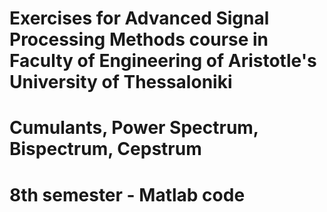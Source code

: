 # Εxercises for Advanced Signal Processing Methods course in Faculty of Engineering of Aristotle's University of Thessaloniki
# Cumulants, Power Spectrum, Bispectrum, Cepstrum
# 8th semester - Matlab code
